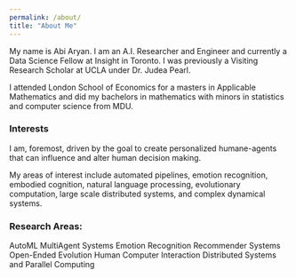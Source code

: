 ```yaml
---
permalink: /about/
title: "About Me"
---
```


My name is Abi Aryan. I am an A.I. Researcher and Engineer and currently a Data Science Fellow at Insight in Toronto. I was previously a Visiting Research Scholar at UCLA under Dr. Judea Pearl.

I attended London School of Economics for a masters in Applicable Mathematics and did my bachelors in mathematics with minors in statistics and computer science from MDU.

### Interests

I am, foremost, driven by the goal to create personalized humane-agents that can influence and alter human decision making.

My areas of interest include automated pipelines, emotion recognition, embodied cognition, natural language processing, evolutionary computation, large scale distributed systems, and complex dynamical systems.

### Research Areas:
AutoML          MultiAgent Systems         Emotion Recognition     Recommender Systems
      Open-Ended Evolution                      Human Computer Interaction
                   Distributed Systems and Parallel Computing                 